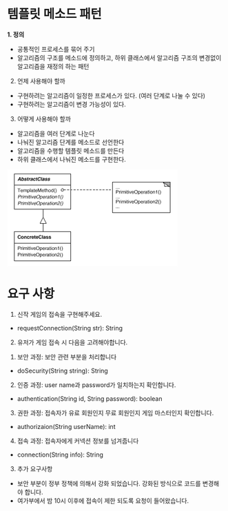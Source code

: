 # 템플릿 메소드 패턴
 <b> 1. 정의</b>
  - 공통적인 프로세스를 묶어 주기
  - 알고리즘의 구조를 메소드에 정의하고, 하위 클래스에서 알고리즘 구조의  변경없이 알고리즘을 재정의 하는 패턴
 
 2. 언제 사용해야 할까
  - 구현하려는 알고리즘이 일정한 프로세스가 있다. (여러 단계로 나눌 수 있다)
  - 구현하려는 알고리즘이 변경 가능성이 있다.
 
 3. 어떻게 사용해야 할까
  - 알고리즘을 여러 단계로 나눈다
  - 나눠진 알고리즘 단계를 메소드로 선언한다
  - 알고리즘을 수행할 템플릿 메소드를 만든다
  - 하위 클래스에서 나눠진 메소드를 구현한다.
   
![alt text](tmethod.gif)


# 요구 사항
1. 신작 게임의 접속을 구현해주세요.
 - requestConnection(String str): String
2. 유저가 게임 접속 시 다음을 고려해야합니다.
 1) 보안 과정: 보안 관련 부분을 처리합니다
   - doSecurity(String string): String
 2) 인증 과정: user name과 password가 일치하는지 확인합니다.
   - authentication(String id, String password): boolean
 3) 권한 과정: 접속자가 유료 회원인지 무료 회원인지 게임 마스터인지 확인합니다.
   - authorizaion(String userName): int
 4) 접속 과정: 접속자에게 커넥션 정보를 넘겨줍니다
   - connection(String info): String
   
3. 추가 요구사항
 - 보안 부분이 정부 정책에 의해서 강화 되었습니다. 강화된 방식으로 코드를 변경해야 합니다.
 - 여가부에서 밤 10시 이후에 접속이 제한 되도록 요청이 들어왔습니다.
